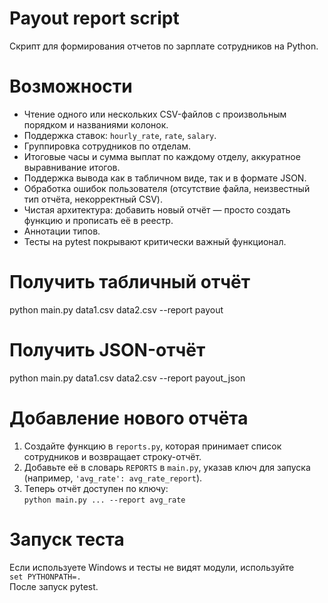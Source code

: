 # Payout report script

Скрипт для формирования отчетов по зарплате сотрудников на Python.

# Возможности

- Чтение одного или нескольких CSV-файлов с произвольным порядком и названиями колонок.
- Поддержка ставок: `hourly_rate`, `rate`, `salary`.
- Группировка сотрудников по отделам.
- Итоговые часы и сумма выплат по каждому отделу, аккуратное выравнивание итогов.
- Поддержка вывода как в табличном виде, так и в формате JSON.
- Обработка ошибок пользователя (отсутствие файла, неизвестный тип отчёта, некорректный CSV).
- Чистая архитектура: добавить новый отчёт — просто создать функцию и прописать её в реестр.
- Аннотации типов.
- Тесты на pytest покрывают критически важный функционал.

# Получить табличный отчёт
python main.py data1.csv data2.csv --report payout

# Получить JSON-отчёт
python main.py data1.csv data2.csv --report payout_json

# Добавление нового отчёта

1. Создайте функцию в `reports.py`, которая принимает список сотрудников и возвращает строку-отчёт.
2. Добавьте её в словарь `REPORTS` в `main.py`, указав ключ для запуска (например, `'avg_rate': avg_rate_report`).
3. Теперь отчёт доступен по ключу:  
   `python main.py ... --report avg_rate`

# Запуск теста
Если используете Windows и тесты не видят модули, используйте  
`set PYTHONPATH=.`  
После запуск pytest.

   
